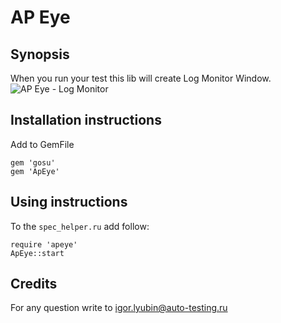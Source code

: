 # AP Eye

Synopsis
------
When you run your test this lib will create Log Monitor Window.
![AP Eye - Log Monitor](http://content.screencast.com/users/ilyubin/folders/Jing/media/7a558430-1459-4b22-8aa1-e46394e772a2/2015-08-13_0330.png)

Installation instructions
------
Add to GemFile
```
gem 'gosu'
gem 'ApEye'
```

Using instructions
------
To the `spec_helper.ru` add follow:
```
require 'apeye'
ApEye::start
```

## Credits

For any question write to <igor.lyubin@auto-testing.ru>
